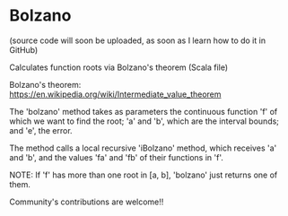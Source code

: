 # Bolzano

(source code will soon be uploaded, as soon as I learn how to do it in GitHub)

Calculates function roots via Bolzano's theorem (Scala file)

Bolzano's theorem: https://en.wikipedia.org/wiki/Intermediate_value_theorem

The 'bolzano' method takes as parameters the continuous function 'f' of which we want to find the root; 'a' and 'b', which are the interval bounds; and 'e', the error.

The method calls a local recursive 'iBolzano' method, which receives 'a' and 'b', and the values 'fa' and 'fb' of their functions in 'f'.

NOTE: If 'f' has more than one root in [a, b], 'bolzano' just returns one of them.

Community's contributions are welcome!!
